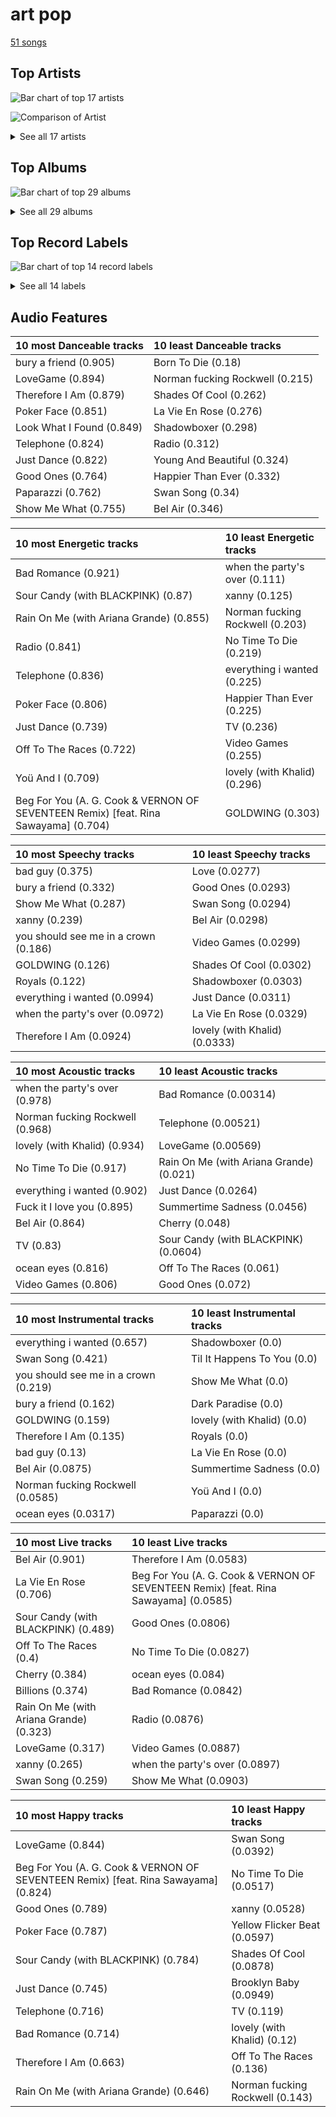 # art pop

[51 songs](art_pop_tracks.md)

## Top Artists

![Bar chart of top 17 artists](../images/genres/art_pop/artists.png)

![Comparison of Artist](../images/genres/art_pop/artists_comparison.png)


<details>
<summary>See all 17 artists</summary>

| Number of Tracks | Art | Artist | 🔗 |
|---:|:---|:---|:---|
| 17 | <img src="https://i.scdn.co/image/ab6761610000e5ebb99cacf8acd5378206767261" alt="" width="50" /> | [Lana Del Rey](../artists/lana_del_rey.md) | [🔗](https://open.spotify.com/artist/00FQb4jTyendYWaN8pK0wa) |
| 13 | <img src="https://i.scdn.co/image/ab6761610000e5ebd8b9980db67272cb4d2c3daf" alt="" width="50" /> | [Billie Eilish](../artists/billie_eilish.md) | [🔗](https://open.spotify.com/artist/6qqNVTkY8uBg9cP3Jd7DAH) |
| 13 | <img src="https://i.scdn.co/image/ab6761610000e5ebc8d3d98a1bccbe71393dbfbf" alt="" width="50" /> | [Lady Gaga](../artists/lady_gaga.md) | [🔗](https://open.spotify.com/artist/1HY2Jd0NmPuamShAr6KMms) |
| 2 | <img src="https://i.scdn.co/image/ab6761610000e5eb9df0f924a5e609c8da143cd5" alt="" width="50" /> | A. G. Cook | [🔗](https://open.spotify.com/artist/335TWGWGFan4vaacJzSiU8) |
| 2 | <img src="https://i.scdn.co/image/ab6761610000e5eb576cb43281160e345f728b71" alt="" width="50" /> | Charli XCX | [🔗](https://open.spotify.com/artist/25uiPmTg16RbhZWAqwLBy5) |
| 2 | <img src="https://i.scdn.co/image/ab6761610000e5ebc4902f080d3620b3e6da80c3" alt="" width="50" /> | Lorde | [🔗](https://open.spotify.com/artist/163tK9Wjr9P9DmM0AVK7lm) |
| 1 | <img src="https://i.scdn.co/image/ab6761610000e5eb2c44e078944196a8c1eec256" alt="" width="50" /> | Colby O'Donis | [🔗](https://open.spotify.com/artist/7fObcBw9VM3x7ntWKCYl0z) |
| 1 | <img src="https://i.scdn.co/image/ab6761610000e5eb12e3f20d05a8d6cfde988715" alt="" width="50" /> | [Beyoncé](../artists/beyonc_.md) | [🔗](https://open.spotify.com/artist/6vWDO969PvNqNYHIOW5v0m) |
| 1 | <img src="https://i.scdn.co/image/ab6761610000e5eb31072db9da0311ecfabe96bf" alt="" width="50" /> | Khalid | [🔗](https://open.spotify.com/artist/6LuN9FCkKOj5PcnpouEgny) |
| 1 | <img src="https://i.scdn.co/image/ab6761610000e5ebcdce7620dc940db079bf4952" alt="" width="50" /> | [Ariana Grande](../artists/ariana_grande.md) | [🔗](https://open.spotify.com/artist/66CXWjxzNUsdJxJ2JdwvnR) |
| 1 | <img src="https://i.scdn.co/image/ab6761610000e5ebd06f948216f34ea0298aef43" alt="" width="50" /> | Caroline Polachek | [🔗](https://open.spotify.com/artist/4Ge8xMJNwt6EEXOzVXju9a) |
| 1 | <img src="https://i.scdn.co/image/ab6761610000e5ebc9690bc711d04b3d4fd4b87c" alt="" width="50" /> | [BLACKPINK](../artists/blackpink.md) | [🔗](https://open.spotify.com/artist/41MozSoPIsD1dJM0CLPjZF) |
| 1 | <img src="https://i.scdn.co/image/ab6761610000e5ebf178cbda9bd9a389581ff021" alt="" width="50" /> | Fiona Apple | [🔗](https://open.spotify.com/artist/3g2kUQ6tHLLbmkV7T4GPtL) |
| 1 | <img src="https://i.scdn.co/image/ab6761610000e5eba8b955d42229e4cbd03d4cd8" alt="" width="50" /> | VERNON | [🔗](https://open.spotify.com/artist/2Y34b9AOK30zXgL7cAH4NG) |
| 1 | <img src="https://i.scdn.co/image/ab6761610000e5ebd6442ba68c144b0c84b207a4" alt="" width="50" /> | Rina Sawayama | [🔗](https://open.spotify.com/artist/2KEqzdPS7M5YwGmiuPTdr5) |
| 1 | <img src="https://i.scdn.co/image/ab6761610000e5eb1e9c5c07c1244a637929678c" alt="" width="50" /> | VÉRITÉ | [🔗](https://open.spotify.com/artist/1Fr6agZ6iSM5Ynn2k4C8sc) |
| 1 | <img src="https://i.scdn.co/image/ab6761610000e5eb1271f542dad4241c87250fe5" alt="" width="50" /> | Cecile Believe | [🔗](https://open.spotify.com/artist/0nZHjqvdLoBy50ZzUH5FNU) |

</details>

## Top Albums

![Bar chart of top 29 albums](../images/genres/art_pop/albums.png)


<details>
<summary>See all 29 albums</summary>

| Number of Tracks | Art | Album | Release Date | 🔗 |
|---:|:---|:---|:---|:---|
| 6 | <img src="https://i.scdn.co/image/ab67616d0000b273a1c37f3fd969287c03482c3b" alt="" width="50" /> | Born To Die | 2012-01-30 | [🔗](https://open.spotify.com/album/4X8hAqIWpQyQks2yRhyqs4) |
| 5 | <img src="https://i.scdn.co/image/ab67616d0000b27350a3147b4edd7701a876c6ce" alt="" width="50" /> | WHEN WE ALL FALL ASLEEP, WHERE DO WE GO? | 2019-03-29 | [🔗](https://open.spotify.com/album/0S0KGZnfBGSIssfF54WSJh) |
| 4 | <img src="https://i.scdn.co/image/ab67616d0000b273631810af03785dbad83f5c81" alt="" width="50" /> | The Fame | 2008-01-01 | [🔗](https://open.spotify.com/album/1jpUMnKpRlng1OJN7LJauV) |
| 3 | <img src="https://i.scdn.co/image/ab67616d0000b2731624590458126fc8b8c64c2f" alt="" width="50" /> | Ultraviolence (Deluxe) | 2014-01-01 | [🔗](https://open.spotify.com/album/1ORxRsK3MrSLvh7VQTF01F) |
| 3 | <img src="https://i.scdn.co/image/ab67616d0000b273879e9318cb9f4e05ee552ac9" alt="" width="50" /> | Norman Fucking Rockwell! | 2019-08-30 | [🔗](https://open.spotify.com/album/5XpEKORZ4y6OrCZSKsi46A) |
| 3 | <img src="https://i.scdn.co/image/ab67616d0000b2732a038d3bf875d23e4aeaa84e" alt="" width="50" /> | Happier Than Ever | 2021-07-30 | [🔗](https://open.spotify.com/album/0JGOiO34nwfUdDrD612dOp) |
| 2 | <img src="https://i.scdn.co/image/ab67616d0000b2735c9890c0456a3719eeecd8aa" alt="" width="50" /> | The Fame Monster (Deluxe Edition) | 2009-11-05 | [🔗](https://open.spotify.com/album/6rePArBMb5nLWEaY9aQqL4) |
| 2 | <img src="https://i.scdn.co/image/ab67616d0000b27395e2fd1accb339fa14878190" alt="" width="50" /> | Lust For Life | 2017-07-21 | [🔗](https://open.spotify.com/album/7xYiTrbTL57QO0bb4hXIKo) |
| 2 | <img src="https://i.scdn.co/image/ab67616d0000b2736040effba89b9b00a6f6743a" alt="" width="50" /> | Chromatica | 2020-05-29 | [🔗](https://open.spotify.com/album/05c49JgPmL4Uz2ZeqRx5SP) |
| 2 | <img src="https://i.scdn.co/image/ab67616d0000b273e2d156fdc691f57900134342" alt="" width="50" /> | A Star Is Born Soundtrack | 2018-10-05 | [🔗](https://open.spotify.com/album/4sLtOBOzn4s3GDUv3c5oJD) |
| 1 | <img src="https://i.scdn.co/image/ab67616d0000b2738a3f0a3ca7929dea23cd274c" alt="" width="50" /> | lovely (with Khalid) | 2018-04-19 | [🔗](https://open.spotify.com/album/2sBB17RXTamvj7Ncps15AK) |
| 1 | <img src="https://i.scdn.co/image/ab67616d0000b273f2248cf6dad1d6c062587249" alt="" width="50" /> | everything i wanted | 2019-11-13 | [🔗](https://open.spotify.com/album/4i3rAwPw7Ln2YrKDusaWyT) |
| 1 | <img src="https://i.scdn.co/image/ab67616d0000b273a9f6c04ba168640b48aa5795" alt="" width="50" /> | dont smile at me | 2017-12-22 | [🔗](https://open.spotify.com/album/7fRrTyKvE4Skh93v97gtcU) |
| 1 | <img src="https://i.scdn.co/image/ab67616d0000b273d7fb3e4c63020039d1cff6b2" alt="" width="50" /> | Young And Beautiful | 2013-01-01 | [🔗](https://open.spotify.com/album/1D92WOHWUI2AGQCCdplcXL) |
| 1 | <img src="https://i.scdn.co/image/ab67616d0000b27374b226f1b53ca4902dedce2a" alt="" width="50" /> | Yellow Flicker Beat (From The Hunger Games: Mockingjay Part 1) | 2014-09-30 | [🔗](https://open.spotify.com/album/7sg5iqMiDrM2aJqLAmv83V) |
| 1 | <img src="https://i.scdn.co/image/ab67616d0000b273969438a8091085c2472a0766" alt="" width="50" /> | Til It Happens To You | 2015-09-18 | [🔗](https://open.spotify.com/album/00qjYaNSNpQCZHhCpAlH60) |
| 1 | <img src="https://i.scdn.co/image/ab67616d0000b273b254ca0983d65ede8e3d2f7a" alt="" width="50" /> | Tidal | 1996-07-23 | [🔗](https://open.spotify.com/album/5gVBXH8MT6zfdRkjp7qT18) |
| 1 | <img src="https://i.scdn.co/image/ab67616d0000b273ce94afb9aa5d73f00852a45b" alt="" width="50" /> | Somebody Else | 2016-09-09 | [🔗](https://open.spotify.com/album/3Q4yhhyFA2cpZq2FGOgMwU) |
| 1 | <img src="https://i.scdn.co/image/ab67616d0000b273187331e276c898d39764cc98" alt="" width="50" /> | Pure Heroine | 2013-09-27 | [🔗](https://open.spotify.com/album/0rmhjUgoVa17LZuS8xWQ3v) |
| 1 | <img src="https://i.scdn.co/image/ab67616d0000b2734123029b8c0648e8f1fad18a" alt="" width="50" /> | Paradise | 2012-11-09 | [🔗](https://open.spotify.com/album/1JnjcAIKQ9TSJFVFierTB8) |
| 1 | <img src="https://i.scdn.co/image/ab67616d0000b273f7b7174bef6f3fbfda3a0bb7" alt="" width="50" /> | No Time To Die | 2020-02-13 | [🔗](https://open.spotify.com/album/5sXSHscDjBez8VF20cSyad) |
| 1 | <img src="https://i.scdn.co/image/ab67616d0000b2738093238ec0c71ef7c95c8fb1" alt="" width="50" /> | Joanne (Deluxe) | 2016-10-21 | [🔗](https://open.spotify.com/album/2ZUwFxlWo0gwTsvZ6L4Meh) |
| 1 | <img src="https://i.scdn.co/image/ab67616d0000b273a3b3f48ca81acacb3ad4ec8a" alt="" width="50" /> | Honeymoon | 2015-09-18 | [🔗](https://open.spotify.com/album/2DpEBrjCur1ythIZ10gJWw) |
| 1 | <img src="https://i.scdn.co/image/ab67616d0000b2737a4781629469bb83356cd318" alt="" width="50" /> | Guitar Songs | 2022-07-21 | [🔗](https://open.spotify.com/album/1YPWxMpQEC8kcOuefgXbhj) |
| 1 | <img src="https://i.scdn.co/image/ab67616d0000b273f629eb64fd8ef76a97b154f5" alt="" width="50" /> | CRASH | 2022-03-18 | [🔗](https://open.spotify.com/album/1QqipMXWzJhr6yfcNKTp8B) |
| 1 | <img src="https://i.scdn.co/image/ab67616d0000b2734ba15b951a5cff36133ca5bd" alt="" width="50" /> | Born This Way | 2011-01-01 | [🔗](https://open.spotify.com/album/2KkMVsxymoNR7hRmBcMttd) |
| 1 | <img src="https://i.scdn.co/image/ab67616d0000b273e0fe249ba64c4b0cd85f3ef6" alt="" width="50" /> | Billions | 2022-02-09 | [🔗](https://open.spotify.com/album/4DpAPqdJ1jVhoWZrxWLRH5) |
| 1 | <img src="https://i.scdn.co/image/ab67616d0000b273b0ed835957dbf3c63184a3bc" alt="" width="50" /> | Beg For You (A. G. Cook & VERNON OF SEVENTEEN Remix) [feat. Rina Sawayama] | 2022-02-25 | [🔗](https://open.spotify.com/album/6snPKZGUbpydW2XJu9ievq) |
| 1 | <img src="https://i.scdn.co/image/ab67616d0000b2735f4269ee2c76394d8f3d1309" alt="" width="50" /> | 7G | 2020-08-12 | [🔗](https://open.spotify.com/album/16NHNs15w1bpkFiBOUgDaB) |

</details>


## Top Record Labels

![Bar chart of top 14 record labels](../images/genres/art_pop/labels.png)


<details>
<summary>See all 14 labels</summary>

| Number of Tracks | Label |
|---:|:---|
| 22 | [Interscope Records](../labels/interscope_records.md) |
| 17 | [Polydor Records](../labels/polydor_records.md) |
| 13 | [Darkroom](../labels/darkroom.md) |
| 2 | A Star is Born OST |
| 1 | Work |
| 1 | VÉRITÉ |
| 1 | Universal Music New Zealand Limited |
| 1 | Perpetual Novice |
| 1 | PC Music |
| 1 | Mockingjay |
| 1 | Hunger Games 3 |
| 1 | Clean Slate |
| 1 | Atlantic Records UK |
| 1 | [Atlantic Records](../labels/atlantic_records.md) |

</details>


## Audio Features

| 10 most Danceable tracks | 10 least Danceable tracks |
|:---|:---|
| bury a friend (0.905) | Born To Die (0.18) |
| LoveGame (0.894) | Norman fucking Rockwell (0.215) |
| Therefore I Am (0.879) | Shades Of Cool (0.262) |
| Poker Face (0.851) | La Vie En Rose (0.276) |
| Look What I Found (0.849) | Shadowboxer (0.298) |
| Telephone (0.824) | Radio (0.312) |
| Just Dance (0.822) | Young And Beautiful (0.324) |
| Good Ones (0.764) | Happier Than Ever (0.332) |
| Paparazzi (0.762) | Swan Song (0.34) |
| Show Me What (0.755) | Bel Air (0.346) |

| 10 most Energetic tracks | 10 least Energetic tracks |
|:---|:---|
| Bad Romance (0.921) | when the party's over (0.111) |
| Sour Candy (with BLACKPINK) (0.87) | xanny (0.125) |
| Rain On Me (with Ariana Grande) (0.855) | Norman fucking Rockwell (0.203) |
| Radio (0.841) | No Time To Die (0.219) |
| Telephone (0.836) | everything i wanted (0.225) |
| Poker Face (0.806) | Happier Than Ever (0.225) |
| Just Dance (0.739) | TV (0.236) |
| Off To The Races (0.722) | Video Games (0.255) |
| Yoü And I (0.709) | lovely (with Khalid) (0.296) |
| Beg For You (A. G. Cook & VERNON OF SEVENTEEN Remix) [feat. Rina Sawayama] (0.704) | GOLDWING (0.303) |

| 10 most Speechy tracks | 10 least Speechy tracks |
|:---|:---|
| bad guy (0.375) | Love (0.0277) |
| bury a friend (0.332) | Good Ones (0.0293) |
| Show Me What (0.287) | Swan Song (0.0294) |
| xanny (0.239) | Bel Air (0.0298) |
| you should see me in a crown (0.186) | Video Games (0.0299) |
| GOLDWING (0.126) | Shades Of Cool (0.0302) |
| Royals (0.122) | Shadowboxer (0.0303) |
| everything i wanted (0.0994) | Just Dance (0.0311) |
| when the party's over (0.0972) | La Vie En Rose (0.0329) |
| Therefore I Am (0.0924) | lovely (with Khalid) (0.0333) |

| 10 most Acoustic tracks | 10 least Acoustic tracks |
|:---|:---|
| when the party's over (0.978) | Bad Romance (0.00314) |
| Norman fucking Rockwell (0.968) | Telephone (0.00521) |
| lovely (with Khalid) (0.934) | LoveGame (0.00569) |
| No Time To Die (0.917) | Rain On Me (with Ariana Grande) (0.021) |
| everything i wanted (0.902) | Just Dance (0.0264) |
| Fuck it I love you (0.895) | Summertime Sadness (0.0456) |
| Bel Air (0.864) | Cherry (0.048) |
| TV (0.83) | Sour Candy (with BLACKPINK) (0.0604) |
| ocean eyes (0.816) | Off To The Races (0.061) |
| Video Games (0.806) | Good Ones (0.072) |

| 10 most Instrumental tracks | 10 least Instrumental tracks |
|:---|:---|
| everything i wanted (0.657) | Shadowboxer (0.0) |
| Swan Song (0.421) | Til It Happens To You (0.0) |
| you should see me in a crown (0.219) | Show Me What (0.0) |
| bury a friend (0.162) | Dark Paradise (0.0) |
| GOLDWING (0.159) | lovely (with Khalid) (0.0) |
| Therefore I Am (0.135) | Royals (0.0) |
| bad guy (0.13) | La Vie En Rose (0.0) |
| Bel Air (0.0875) | Summertime Sadness (0.0) |
| Norman fucking Rockwell (0.0585) | Yoü And I (0.0) |
| ocean eyes (0.0317) | Paparazzi (0.0) |

| 10 most Live tracks | 10 least Live tracks |
|:---|:---|
| Bel Air (0.901) | Therefore I Am (0.0583) |
| La Vie En Rose (0.706) | Beg For You (A. G. Cook & VERNON OF SEVENTEEN Remix) [feat. Rina Sawayama] (0.0585) |
| Sour Candy (with BLACKPINK) (0.489) | Good Ones (0.0806) |
| Off To The Races (0.4) | No Time To Die (0.0827) |
| Cherry (0.384) | ocean eyes (0.084) |
| Billions (0.374) | Bad Romance (0.0842) |
| Rain On Me (with Ariana Grande) (0.323) | Radio (0.0876) |
| LoveGame (0.317) | Video Games (0.0887) |
| xanny (0.265) | when the party's over (0.0897) |
| Swan Song (0.259) | Show Me What (0.0903) |

| 10 most Happy tracks | 10 least Happy tracks |
|:---|:---|
| LoveGame (0.844) | Swan Song (0.0392) |
| Beg For You (A. G. Cook & VERNON OF SEVENTEEN Remix) [feat. Rina Sawayama] (0.824) | No Time To Die (0.0517) |
| Good Ones (0.789) | xanny (0.0528) |
| Poker Face (0.787) | Yellow Flicker Beat (0.0597) |
| Sour Candy (with BLACKPINK) (0.784) | Shades Of Cool (0.0878) |
| Just Dance (0.745) | Brooklyn Baby (0.0949) |
| Telephone (0.716) | TV (0.119) |
| Bad Romance (0.714) | lovely (with Khalid) (0.12) |
| Therefore I Am (0.663) | Off To The Races (0.136) |
| Rain On Me (with Ariana Grande) (0.646) | Norman fucking Rockwell (0.143) |
